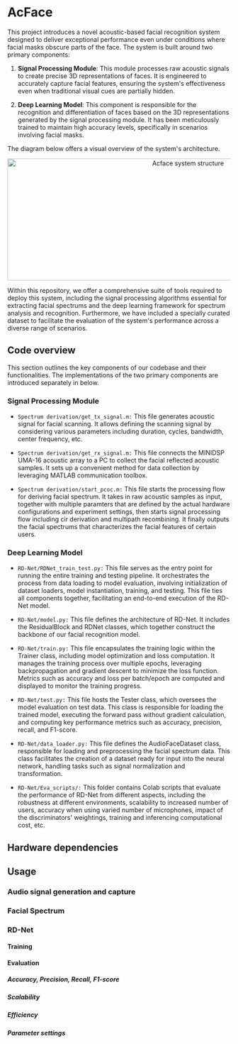 # AcFace

This project introduces a novel acoustic-based facial recognition system designed to deliver exceptional performance even under conditions where facial masks obscure parts of the face. The system is built around two primary components:

1. **Signal Processing Module**: This module processes raw acoustic signals to create precise 3D representations of faces. It is engineered to accurately capture facial features, ensuring the system's effectiveness even when traditional visual cues are partially hidden.

2. **Deep Learning Model**: This component is responsible for the recognition and differentiation of faces based on the 3D representations generated by the signal processing module. It has been meticulously trained to maintain high accuracy levels, specifically in scenarios involving facial masks.

The diagram below offers a visual overview of the system's architecture.

<div style="text-align: center;">
    <img src="https://github.com/yanbozhang003/AcFace-AE/blob/main/AcFace_structure.png" alt="Acface system structure" width="800" height="275"/>
</div>

Within this repository, we offer a comprehensive suite of tools required to deploy this system, including the signal processing algorithms essential for extracting facial spectrums and the deep learning framework for spectrum analysis and recognition. Furthermore, we have included a specially curated dataset to facilitate the evaluation of the system's performance across a diverse range of scenarios.

## Code overview

This section outlines the key components of our codebase and their functionalities. The implementations of the two primary components are introduced separately in below.

### Signal Processing Module

- `Spectrum derivation/get_tx_signal.m:` This file generates acoustic signal for facial scanning. It allows defining the scanning signal by considering various parameters including duration, cycles, bandwidth, center frequency, etc.

- `Spectrum derivation/get_rx_signal.m:` This file connects the MINIDSP UMA-16 acoustic array to a PC to collect the facial reflected acoustic samples. It sets up a convenient method for data collection by leveraging MATLAB communication toolbox.  

- `Spectrum derivation/start_pcoc.m:` This file starts the processing flow for deriving facial spectrum. It takes in raw acoustic samples as input, together with multiple paramters that are defined by the actual hardware configurations and experiment settings, then starts signal processing flow including cir derivation and multipath recombining. It finally outputs the facial spectrums that characterizes the facial features of certain users. 

### Deep Learning Model

- `RD-Net/RDNet_train_test.py:` This file serves as the entry point for running the entire training and testing pipeline. It orchestrates the process from data loading to model evaluation, involving initialization of dataset loaders, model instantiation, training, and testing. This file ties all components together, facilitating an end-to-end execution of the RD-Net model.

- `RD-Net/model.py:` This file defines the architecture of RD-Net. It includes the ResidualBlock and RDNet classes, which together construct the backbone of our facial recognition model.

- `RD-Net/train.py:` This file encapsulates the training logic within the Trainer class, including model optimization and loss computation. It manages the training process over multiple epochs, leveraging backpropagation and gradient descent to minimize the loss function. Metrics such as accuracy and loss per batch/epoch are computed and displayed to monitor the training progress. 

- `RD-Net/test.py:` This file hosts the Tester class, which oversees the model evaluation on test data. This class is responsible for loading the trained model, executing the forward pass without gradient calculation, and computing key performance metrics such as accuracy, precision, recall, and F1-score.

- `RD-Net/data_loader.py:` This file defines the AudioFaceDataset class, responsible for loading and preprocessing the facial spectrum data. This class facilitates the creation of a dataset ready for input into the neural network, handling tasks such as signal normalization and transformation.

- `RD-Net/Eva_scripts/:` This folder contains Colab scripts that evaluate the performance of RD-Net from different aspects, including the robustness at different environments, scalability to increased number of users, accuracy when using varied number of microphones, impact of the discriminators' weightings, training and inferencing computational cost, etc.

## Hardware dependencies

## Usage

### Audio signal generation and capture

### Facial Spectrum

### RD-Net 

#### Training

#### Evaluation

##### Accuracy, Precision, Recall, F1-score

##### Scalability

##### Efficiency

##### Parameter settings


